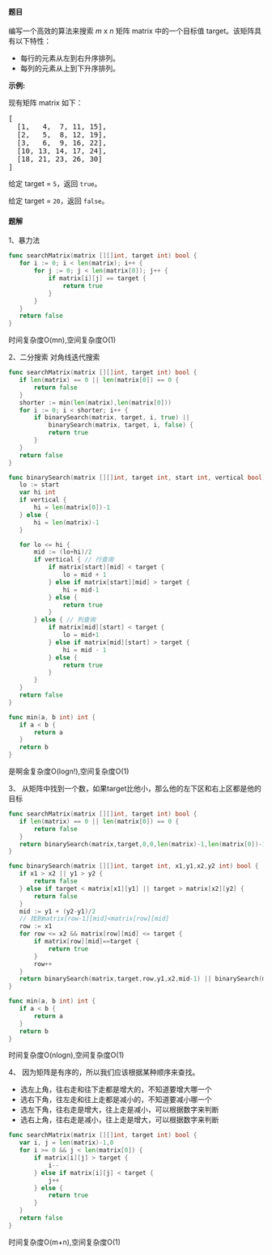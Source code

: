 #### 题目
<p>编写一个高效的算法来搜索&nbsp;<em>m</em>&nbsp;x&nbsp;<em>n</em>&nbsp;矩阵 matrix 中的一个目标值 target。该矩阵具有以下特性：</p>

<ul>
	<li>每行的元素从左到右升序排列。</li>
	<li>每列的元素从上到下升序排列。</li>
</ul>

<p><strong>示例:</strong></p>

<p>现有矩阵 matrix 如下：</p>

<pre>[
  [1,   4,  7, 11, 15],
  [2,   5,  8, 12, 19],
  [3,   6,  9, 16, 22],
  [10, 13, 14, 17, 24],
  [18, 21, 23, 26, 30]
]
</pre>

<p>给定 target&nbsp;=&nbsp;<code>5</code>，返回&nbsp;<code>true</code>。</p>

<p>给定&nbsp;target&nbsp;=&nbsp;<code>20</code>，返回&nbsp;<code>false</code>。</p>


 #### 题解
 1、暴力法
 ```go
func searchMatrix(matrix [][]int, target int) bool {
	for i := 0; i < len(matrix); i++ {
		for j := 0; j < len(matrix[0]); j++ {
			if matrix[i][j] == target {
				return true
			}
		}
	}
	return false
}
 ```
 时间复杂度O(mn),空间复杂度O(1)
 
 2、二分搜索
 对角线迭代搜索
 ```go
func searchMatrix(matrix [][]int, target int) bool {
	if len(matrix) == 0 || len(matrix[0]) == 0 {
		return false
	}
	shorter := min(len(matrix),len(matrix[0]))
	for i := 0; i < shorter; i++ {
		if binarySearch(matrix, target, i, true) ||
			binarySearch(matrix, target, i, false) {
			return true
		}
	}
	return false
}

func binarySearch(matrix [][]int, target int, start int, vertical bool) bool {
	lo := start
	var hi int
	if vertical {
		hi = len(matrix[0])-1
	} else {
		hi = len(matrix)-1
	}

	for lo <= hi {
		mid := (lo+hi)/2
		if vertical { // 行查询
			if matrix[start][mid] < target {
				lo = mid + 1
			} else if matrix[start][mid] > target {
				hi = mid-1
			} else {
				return true
			}
		} else { // 列查询
			if matrix[mid][start] < target {
				lo = mid+1
			} else if matrix[mid][start] > target {
				hi = mid - 1
			} else {
				return true
			}
		}
	}
	return false
}

func min(a, b int) int {
	if a < b {
		return a
	}
	return b
}
```
 是啊金复杂度O(logn!),空间复杂度O(1)
 
 3、
 从矩阵中找到一个数，如果target比他小，那么他的左下区和右上区都是他的目标
 ```go
func searchMatrix(matrix [][]int, target int) bool {
	if len(matrix) == 0 || len(matrix[0]) == 0 {
		return false
	}
	return binarySearch(matrix,target,0,0,len(matrix)-1,len(matrix[0])-1)
}

func binarySearch(matrix [][]int, target int, x1,y1,x2,y2 int) bool {
	if x1 > x2 || y1 > y2 {
		return false
	} else if target < matrix[x1][y1] || target > matrix[x2][y2] {
		return false
	}
	mid := y1 + (y2-y1)/2
	// 找到matrix[row-1][mid]<matrix[row][mid]
	row := x1
	for row <= x2 && matrix[row][mid] <= target {
		if matrix[row][mid]==target {
			return true
		}
		row++
	}
	return binarySearch(matrix,target,row,y1,x2,mid-1) || binarySearch(matrix,target,x1,mid+1,row-1,y2)
}

func min(a, b int) int {
	if a < b {
		return a
	}
	return b
}
```
 时间复杂度O(nlogn),空间复杂度O(1)
 
 4、
 因为矩阵是有序的，所以我们应该根据某种顺序来查找。
 - 选左上角，往右走和往下走都是增大的，不知道要增大哪一个
 - 选右下角，往左走和往上走都是减小的，不知道要减小哪一个
 - 选左下角，往右走是增大，往上走是减小，可以根据数字来判断
 - 选右上角，往右走是减小，往上走是增大，可以根据数字来判断
 ```go
func searchMatrix(matrix [][]int, target int) bool {
	var i, j = len(matrix)-1,0
	for i >= 0 && j < len(matrix[0]) {
		if matrix[i][j] > target {
			i--
		} else if matrix[i][j] < target {
			j++
		} else {
			return true
		}
	}
	return false
}
```
 时间复杂度O(m+n),空间复杂度O(1)
 